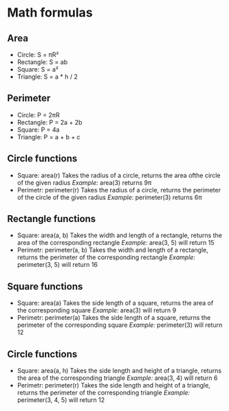 # Math formulas
## Area
- Circle: S = πR²
- Rectangle: S = ab
- Square: S = a²
- Triangle: S = a * h / 2

## Perimeter
- Circle: P = 2πR
- Rectangle: P = 2a + 2b
- Square: P = 4a
- Triangle: P = a + b + c

## Circle functions
- Square: area(r)
Takes the radius of a circle, returns the area of ​​the circle of the given radius
_Example:_
area(3) returns 9π
- Perimetr: perimeter(r)
Takes the radius of a circle, returns the perimeter of ​​the circle of the given radius
_Example:_
perimeter(3) returns 6π

## Rectangle functions
- Square: area(a, b)
Takes the width and length of a rectangle, returns the area of ​​the corresponding rectangle
_Example:_
area(3, 5) will return 15
- Perimetr: perimeter(a, b)
Takes the width and length of a rectangle, returns the perimeter of ​​the corresponding rectangle
_Example:_
perimeter(3, 5) will return 16

## Square functions
- Square: area(a)
Takes the side length of a square, returns the area of ​​the corresponding square
_Example:_
area(3) will return 9
- Perimetr: perimeter(a)
Takes the side length of a square, returns the perimeter of ​​the corresponding square
_Example:_
perimeter(3) will return 12

## Circle functions
- Square: area(a, h)
Takes the side length and height of a triangle, returns the area of ​​the corresponding triangle
_Example:_
area(3, 4) will return 6
- Perimetr: perimeter(r)
Takes the side length and height of a triangle, returns the perimeter of ​​the corresponding triangle
_Example:_
perimeter(3, 4, 5) will return 12